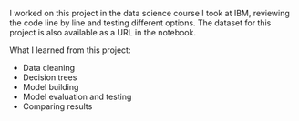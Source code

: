 
I worked on this project in the data science course I took at IBM, reviewing the code line by line and testing different options. 
The dataset for this project is also available as a URL in the notebook.

What I learned from this project:
- Data cleaning
- Decision trees
- Model building
- Model evaluation and testing
- Comparing results
